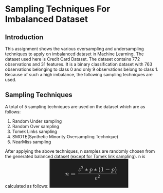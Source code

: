 # Sampling Techniques For Imbalanced Dataset

## Introduction
This assignment shows the various oversampling and undersampling techniques to apply on imbalanced dataset in Machine Learning. The dataset used here is Credit Card Dataset. The dataset contains 772 observations and 31 features. It is a binary classification dataset with 763 observations belonging to class 0 and only 9 observations belong to class 1. Because of such a high imbalance, the following sampling techniques are used.

## Sampling Techniques
A total of 5 sampling techniques are used on the dataset which are as follows:

1. Random Under sampling
2. Random Over sampling
3. Tomek Links sampling
4. SMOTE(Synthetic Minority Oversampling Technique)
5. NearMiss sampling

After applying the above techniques, n samples are randomly chosen from the generated balanced dataset (except for Tomek link sampling). n is calculated as follows:
![n = (z**2 * p * (1-p) )//(e**2)](./sample_images/n.png)